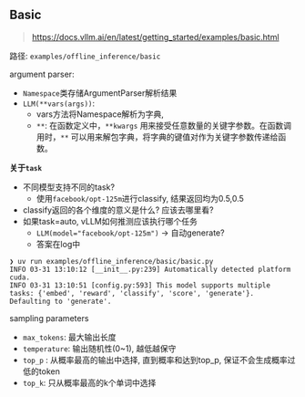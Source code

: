 ## Basic
> https://docs.vllm.ai/en/latest/getting_started/examples/basic.html

路径: `examples/offline_inference/basic`

argument parser: 
- `Namespace`类存储ArgumentParser解析结果
- `LLM(**vars(args))`: 
	- vars方法将Namespace解析为字典, 
	- `**`: 在函数定义中，`**kwargs` 用来接受任意数量的关键字参数。在函数调用时，`**` 可以用来解包字典，将字典的键值对作为关键字参数传递给函数。

**关于`task`**
- 不同模型支持不同的task? 
	- 使用`facebook/opt-125m`进行classify, 结果返回均为0.5,0.5
- classify返回的各个维度的意义是什么? 应该去哪里看?
- 如果task=auto, vLLM如何推测应该执行哪个任务
	- `LLM(model="facebook/opt-125m")` -> 自动generate?
	- 答案在log中
```shell
❯ uv run examples/offline_inference/basic/basic.py
INFO 03-31 13:10:12 [__init__.py:239] Automatically detected platform cuda.
INFO 03-31 13:10:51 [config.py:593] This model supports multiple tasks: {'embed', 'reward', 'classify', 'score', 'generate'}. Defaulting to 'generate'.
```

sampling parameters
- `max_tokens`: 最大输出长度
- `temperature`: 输出随机性(0~1), 越低越保守
- `top_p` : 从概率最高的输出中选择, 直到概率和达到top_p, 保证不会生成概率过低的token
- `top_k`: 只从概率最高的k个单词中选择

